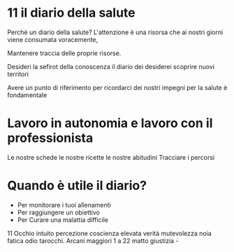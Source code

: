 # 11 il diario della salute

Perchè un diario della salute?
L'attenzione è una risorsa che ai nostri giorni viene consumata voracemente, 

Mantenere traccia delle proprie risorse.



Desideri la sefirot della conoscenza il diario dei desiderei scoprire nuovi territori


Avere un punto di riferimento per ricordarci dei nostri impegni per la salute è fondamentale

# Lavoro in autonomia e lavoro con il professionista

Le nostre schede 
le nostre ricette 
le nostre abitudini
Tracciare i percorsi


# Quando è utile il diario?


- Per monitorare i tuoi allenamenti 
- Per raggiungere un obiettivo
- Per Curare una malattia difficile





11 Occhio intuito percezione coscienza elevata verità mutevolezza noia fatica odio tarocchi. Arcani maggiori 1 a 22 matto  giustizia -
<!--stackedit_data:
eyJoaXN0b3J5IjpbMjcwNjc5NDM5LDEyODI4NDIyMzBdfQ==
-->